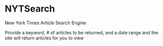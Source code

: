 # NYTSearch

New York Times Article Search Engine

Provide a keyword, # of articles to be returned, and a date range and the site will return articles for you to view

